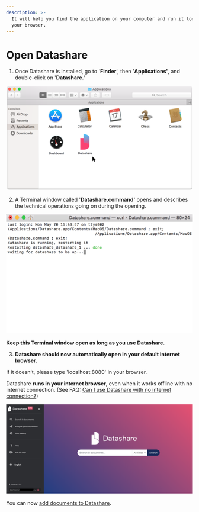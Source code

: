 ```yaml
---
description: >-
  It will help you find the application on your computer and run it locally on
  your browser.
---
```


# Open Datashare

1. Once Datashare is installed, go to '**Finder**', then '**Applications'**, and double-click on '**Datashare.'**

![](../.gitbook/assets/group-28%20%281%29.png)

2. A Terminal window called '**Datashare.command'** opens and describes the technical operations going on during the opening.

![](../.gitbook/assets/screen-shot-2019-05-21-at-11.33.00-am.png)

**Keep this Terminal window open as long as you use Datashare.**

3. **Datashare should now automatically open in your default internet browser.**  
  
If it doesn’t, please type 'localhost:8080' in your browser.  
  
Datashare **runs in your internet browser**, even when it works offline with no internet connection. \(See FAQ: [Can I use Datashare with no internet connection?](https://icij.gitbook.io/datashare/faq/can-i-use-datashare-with-no-internet-connection)\)

![](../.gitbook/assets/screenshot-2019-08-13-at-10.21.55.png)

You can now [add documents to Datashare](https://icij.gitbook.io/datashare/mac/add-documents-to-datashare-on-mac).

